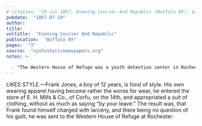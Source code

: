 ```yaml
---
# citation: "19 Jul 1867, Evening Courier And Republic (Buffalo NY), p3, nyshistoricnewspapers.org."
pubdate:  "1867-07-19"
author: 
title: 
voltitle:  "Evening Courier And Republic"
publocation:  "Buffalo NY"
pages:  "3"
source:  "nyshistoricnewspapers.org"
notes: >-

  - "The Western House of Refuge was a youth detention center in Rochester, New York; it was the first state managed reformatory in the United States, housing males under the age of eighteen who had been convicted of felonies in courts located in the central and western part of New York State. In 1876, a Female Department was established; in 1886, the name was changed to the State Industrial School. In 1907, it was renamed the State Agricultural & Industrial School and moved to Industry, New York. Its former drill hall was transformed into Edgerton Park Arena. It operated from 1849 to 1960." ([Western House of Refuge](https://en.wikipedia.org/wiki/Western_House_of_Refuge), Wikipedia.org.) 
---
```


LIKES STYLE.—Frank Jones, a boy of 12 years, is fond of style. His own wearing apparel having become rather the worse for wear, he entered the store of E. H. Mills & Co., of Corfu, on the 14th, and appropriated a suit of clothing, without as much as saying “by your leave.” The result was, that Frank found himself charged with larceny, and there being no question of his guilt, he was sent to the Western House of Refuge at Rochester. 
